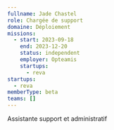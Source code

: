 ```yaml
---
fullname: Jade Chastel
role: Chargée de support
domaine: Déploiement
missions:
  - start: 2023-09-18
    end: 2023-12-20
    status: independent
    employer: Opteamis
    startups:
      - reva
startups:
  - reva
memberType: beta
teams: []
---
```

Assistante support et administratif